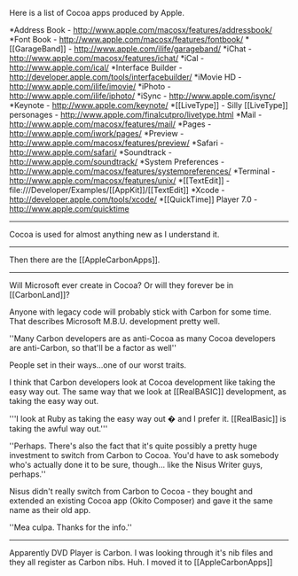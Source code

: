 Here is a list of Cocoa apps produced by Apple.


*Address Book - http://www.apple.com/macosx/features/addressbook/
*Font Book - http://www.apple.com/macosx/features/fontbook/
*[[GarageBand]] - http://www.apple.com/ilife/garageband/
*iChat - http://www.apple.com/macosx/features/ichat/
*iCal - http://www.apple.com/ical/
*Interface Builder - http://developer.apple.com/tools/interfacebuilder/
*iMovie HD - http://www.apple.com/ilife/imovie/
*iPhoto - http://www.apple.com/ilife/iphoto/
*iSync - http://www.apple.com/isync/
*Keynote - http://www.apple.com/keynote/
*[[LiveType]] - Silly [[LiveType]] personages - http://www.apple.com/finalcutpro/livetype.html
*Mail - http://www.apple.com/macosx/features/mail/
*Pages - http://www.apple.com/iwork/pages/
*Preview - http://www.apple.com/macosx/features/preview/
*Safari - http://www.apple.com/safari/
*Soundtrack - http://www.apple.com/soundtrack/
*System Preferences - http://www.apple.com/macosx/features/systempreferences/
*Terminal - http://www.apple.com/macosx/features/unix/
*[[TextEdit]] - file:///Developer/Examples/[[AppKit]]/[[TextEdit]]
*Xcode - http://developer.apple.com/tools/xcode/
*[[QuickTime]] Player 7.0 - http://www.apple.com/quicktime


----

Cocoa is used for almost anything new as I understand it.

----

Then there are the [[AppleCarbonApps]].

----

Will Microsoft ever create in Cocoa? Or will they forever be in [[CarbonLand]]?

Anyone with legacy code will probably stick with Carbon for some time.  That describes Microsoft M.B.U. development pretty well.

''Many Carbon developers are as anti-Cocoa as many Cocoa developers are anti-Carbon, so that'll be a factor as well''

People set in their ways...one of our worst traits.

I think that Carbon developers look at Cocoa development like taking the easy way out. The same way that we look at [[RealBASIC]] development, as taking the easy way out.

'''I look at Ruby as taking the easy way out � and I prefer it. [[RealBasic]] is taking the awful way out.'''

''Perhaps. There's also the fact that it's quite possibly a pretty huge investment to switch from Carbon to Cocoa. You'd have to ask somebody who's actually done it to be sure, though... like the Nisus Writer guys, perhaps.''

Nisus didn't really switch from Carbon to Cocoa - they bought and extended an existing Cocoa app (Okito Composer) and gave it the same name as their old app.

''Mea culpa. Thanks for the info.''

----

Apparently DVD Player is Carbon. I was looking through it's nib files and they all register as Carbon nibs. Huh. I moved it to [[AppleCarbonApps]]